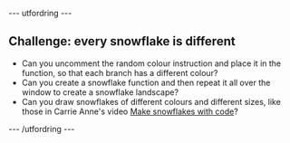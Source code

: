 \--- utfordring \---

## Challenge: every snowflake is different

- Can you uncomment the random colour instruction and place it in the function, so that each branch has a different colour?
- Can you create a snowflake function and then repeat it all over the window to create a snowflake landscape?
- Can you draw snowflakes of different colours and different sizes, like those in Carrie Anne's video [Make snowflakes with code](https://www.youtube.com/watch?v=DHmeX7YTHBY)?

\--- /utfordring \---